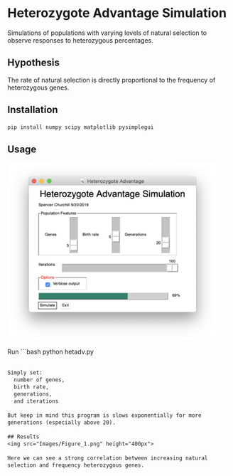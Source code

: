# Heterozygote Advantage Simulation
Simulations of populations with varying levels of natural selection to observe responses to heterozygous percentages.

## Hypothesis
The rate of natural selection is directly proportional to the frequency of heterozygous genes.

## Installation
```bash
pip install numpy scipy matplotlib pysimplegui
```

## Usage
<img src="Images/GUI.png" height="400px">

Run ```bash
python hetadv.py
```

Simply set:
  number of genes,
  birth rate,
  generations,
  and iterations

But keep in mind this program is slows exponentially for more generations (especially above 20).

## Results
<img src="Images/Figure_1.png" height="400px">

Here we can see a strong correlation between increasing natural selection and frequency heterozygous genes.
